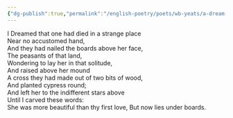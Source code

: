 ```yaml
---
{"dg-publish":true,"permalink":"/english-poetry/poets/wb-yeats/a-dream-of-death/"}
---
```



I Dreamed that one had died in a strange place  
Near no accustomed hand,  
And they had nailed the boards above her face,  
The peasants of that land,  
Wondering to lay her in that solitude,  
And raised above her mound  
A cross they had made out of two bits of wood,  
And planted cypress round;  
And left her to the indifferent stars above  
Until I carved these words:  
She was more beautiful than thy first love, 
But now lies under boards.